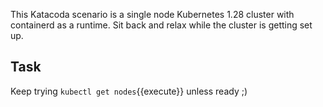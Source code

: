 This Katacoda scenario is a single node Kubernetes 1.28 cluster with containerd as a runtime. Sit back and relax while the cluster is getting set up. 

## Task


Keep trying  `kubectl get nodes`{{execute}} unless ready ;) 


